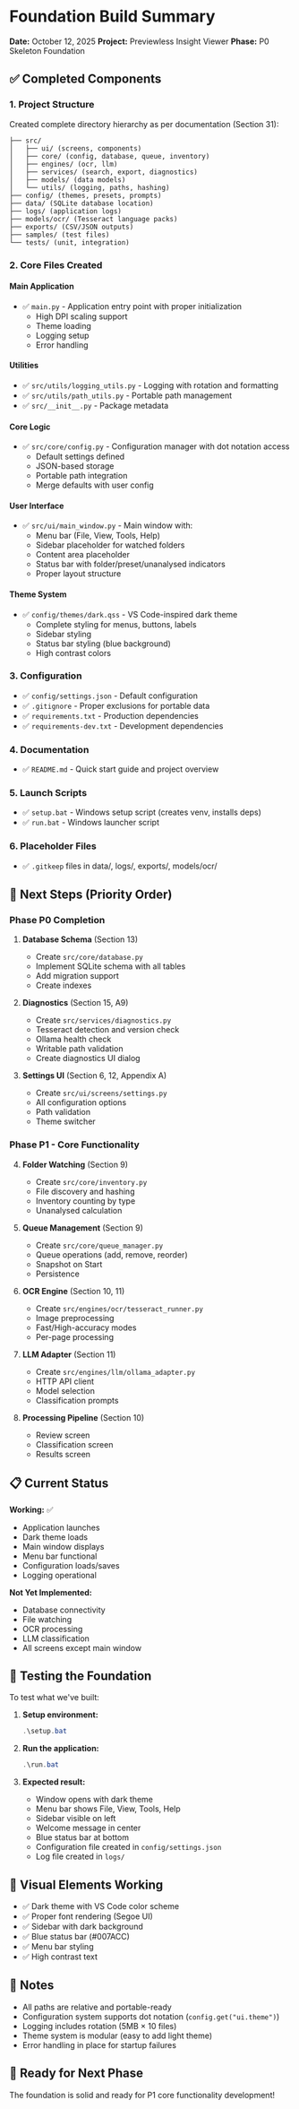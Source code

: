 # Foundation Build Summary

**Date:** October 12, 2025
**Project:** Previewless Insight Viewer
**Phase:** P0 Skeleton Foundation

## ✅ Completed Components

### 1. **Project Structure**
Created complete directory hierarchy as per documentation (Section 31):
```
├── src/
│   ├── ui/ (screens, components)
│   ├── core/ (config, database, queue, inventory)
│   ├── engines/ (ocr, llm)
│   ├── services/ (search, export, diagnostics)
│   ├── models/ (data models)
│   └── utils/ (logging, paths, hashing)
├── config/ (themes, presets, prompts)
├── data/ (SQLite database location)
├── logs/ (application logs)
├── models/ocr/ (Tesseract language packs)
├── exports/ (CSV/JSON outputs)
├── samples/ (test files)
└── tests/ (unit, integration)
```

### 2. **Core Files Created**

#### Main Application
- ✅ `main.py` - Application entry point with proper initialization
  - High DPI scaling support
  - Theme loading
  - Logging setup
  - Error handling

#### Utilities
- ✅ `src/utils/logging_utils.py` - Logging with rotation and formatting
- ✅ `src/utils/path_utils.py` - Portable path management
- ✅ `src/__init__.py` - Package metadata

#### Core Logic
- ✅ `src/core/config.py` - Configuration manager with dot notation access
  - Default settings defined
  - JSON-based storage
  - Portable path integration
  - Merge defaults with user config

#### User Interface
- ✅ `src/ui/main_window.py` - Main window with:
  - Menu bar (File, View, Tools, Help)
  - Sidebar placeholder for watched folders
  - Content area placeholder
  - Status bar with folder/preset/unanalysed indicators
  - Proper layout structure

#### Theme System
- ✅ `config/themes/dark.qss` - VS Code-inspired dark theme
  - Complete styling for menus, buttons, labels
  - Sidebar styling
  - Status bar styling (blue background)
  - High contrast colors

### 3. **Configuration**
- ✅ `config/settings.json` - Default configuration
- ✅ `.gitignore` - Proper exclusions for portable data
- ✅ `requirements.txt` - Production dependencies
- ✅ `requirements-dev.txt` - Development dependencies

### 4. **Documentation**
- ✅ `README.md` - Quick start guide and project overview

### 5. **Launch Scripts**
- ✅ `setup.bat` - Windows setup script (creates venv, installs deps)
- ✅ `run.bat` - Windows launcher script

### 6. **Placeholder Files**
- ✅ `.gitkeep` files in data/, logs/, exports/, models/ocr/

## 🎯 Next Steps (Priority Order)

### Phase P0 Completion
1. **Database Schema** (Section 13)
   - Create `src/core/database.py`
   - Implement SQLite schema with all tables
   - Add migration support
   - Create indexes

2. **Diagnostics** (Section 15, A9)
   - Create `src/services/diagnostics.py`
   - Tesseract detection and version check
   - Ollama health check
   - Writable path validation
   - Create diagnostics UI dialog

3. **Settings UI** (Section 6, 12, Appendix A)
   - Create `src/ui/screens/settings.py`
   - All configuration options
   - Path validation
   - Theme switcher

### Phase P1 - Core Functionality
4. **Folder Watching** (Section 9)
   - Create `src/core/inventory.py`
   - File discovery and hashing
   - Inventory counting by type
   - Unanalysed calculation

5. **Queue Management** (Section 9)
   - Create `src/core/queue_manager.py`
   - Queue operations (add, remove, reorder)
   - Snapshot on Start
   - Persistence

6. **OCR Engine** (Section 10, 11)
   - Create `src/engines/ocr/tesseract_runner.py`
   - Image preprocessing
   - Fast/High-accuracy modes
   - Per-page processing

7. **LLM Adapter** (Section 11)
   - Create `src/engines/llm/ollama_adapter.py`
   - HTTP API client
   - Model selection
   - Classification prompts

8. **Processing Pipeline** (Section 10)
   - Review screen
   - Classification screen
   - Results screen

## 📋 Current Status

**Working:** ✅
- Application launches
- Dark theme loads
- Main window displays
- Menu bar functional
- Configuration loads/saves
- Logging operational

**Not Yet Implemented:**
- Database connectivity
- File watching
- OCR processing
- LLM classification
- All screens except main window

## 🔧 Testing the Foundation

To test what we've built:

1. **Setup environment:**
   ```powershell
   .\setup.bat
   ```

2. **Run the application:**
   ```powershell
   .\run.bat
   ```

3. **Expected result:**
   - Window opens with dark theme
   - Menu bar shows File, View, Tools, Help
   - Sidebar visible on left
   - Welcome message in center
   - Blue status bar at bottom
   - Configuration file created in `config/settings.json`
   - Log file created in `logs/`

## 🎨 Visual Elements Working

- ✅ Dark theme with VS Code color scheme
- ✅ Proper font rendering (Segoe UI)
- ✅ Sidebar with dark background
- ✅ Blue status bar (#007ACC)
- ✅ Menu bar styling
- ✅ High contrast text

## 📝 Notes

- All paths are relative and portable-ready
- Configuration system supports dot notation (`config.get("ui.theme")`)
- Logging includes rotation (5MB × 10 files)
- Theme system is modular (easy to add light theme)
- Error handling in place for startup failures

## 🚀 Ready for Next Phase

The foundation is solid and ready for P1 core functionality development!
